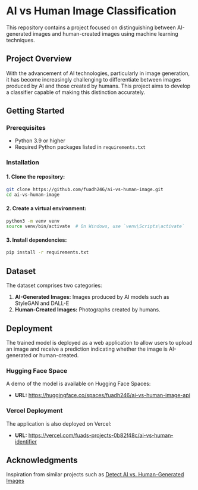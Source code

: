 # AI vs Human Image Classification

This repository contains a project focused on distinguishing between AI-generated images and human-created images using machine learning techniques.

## Project Overview
With the advancement of AI technologies, particularly in image generation, it has become increasingly challenging to differentiate between images produced by AI and those created by humans. This project aims to develop a classifier capable of making this distinction accurately.

## Getting Started

### Prerequisites
- Python 3.9 or higher
- Required Python packages listed in `requirements.txt`

### Installation
#### 1. Clone the repository:
```bash
git clone https://github.com/fuadh246/ai-vs-human-image.git
cd ai-vs-human-image
```

#### 2. Create a virtual environment:
```bash
python3 -m venv venv
source venv/bin/activate  # On Windows, use `venv\Scripts\activate`
```

#### 3. Install dependencies:
```bash
pip install -r requirements.txt
```

## Dataset
The dataset comprises two categories:
1. **AI-Generated Images:** Images produced by AI models such as StyleGAN and DALL-E
2. **Human-Created Images:** Photographs created by humans.

## Deployment
The trained model is deployed as a web application to allow users to upload an image and receive a prediction indicating whether the image is AI-generated or human-created.

### Hugging Face Space
A demo of the model is available on Hugging Face Spaces:
- **URL:** https://huggingface.co/spaces/fuadh246/ai-vs-human-image-api

### Vercel Deployment
The application is also deployed on Vercel:

- **URL:** https://vercel.com/fuads-projects-0b82f48c/ai-vs-human-identifier


## Acknowledgments
Inspiration from similar projects such as [Detect AI vs. Human-Generated Images](https://www.kaggle.com/competitions/detect-ai-vs-human-generated-images/overview)


